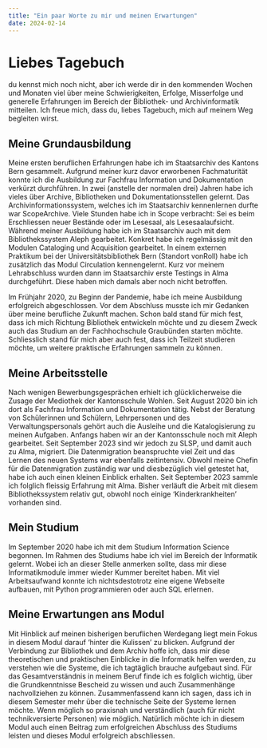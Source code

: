 ```yaml
---
title: "Ein paar Worte zu mir und meinen Erwartungen"
date: 2024-02-14
---
```


# Liebes Tagebuch
du kennst mich noch nicht, aber ich werde dir in den kommenden Wochen und Monaten viel über meine Schwierigkeiten, Erfolge, Misserfolge und generelle Erfahrungen im Bereich der Bibliothek- und Archivinformatik mitteilen. Ich freue mich, dass du, liebes Tagebuch, mich auf meinem Weg begleiten wirst. 

## Meine Grundausbildung
Meine ersten beruflichen Erfahrungen habe ich im Staatsarchiv des Kantons Bern gesammelt. Aufgrund meiner kurz davor erworbenen Fachmaturität konnte ich die Ausbildung zur Fachfrau Information und Dokumentation verkürzt durchführen. In zwei (anstelle der normalen drei) Jahren habe ich vieles über Archive, Bibliotheken und Dokumentationsstellen gelernt. 
Das Archivinformationssystem, welches ich im Staatsarchiv kennenlernen durfte war ScopeArchive. Viele Stunden habe ich in Scope verbracht: Sei es beim Erschliessen neuer Bestände oder im Lesesaal, als Lesesaalaufsicht.
Während meiner Ausbildung habe ich im Staatsarchiv auch mit dem Bibliothekssystem Aleph gearbeitet. Konkret habe ich regelmässig mit den Modulen Cataloging und Acquisition gearbeitet. In einem externen Praktikum bei der Universitätsbibliothek Bern (Standort vonRoll) habe ich zusätzlich das Modul Circulation kennengelernt. 
Kurz vor meinem Lehrabschluss wurden dann im Staatsarchiv erste Testings in Alma durchgeführt. Diese haben mich damals aber noch nicht betroffen. 

Im Frühjahr 2020, zu Beginn der Pandemie, habe ich meine Ausbildung erfolgreich abgeschlossen. Vor dem Abschluss musste ich mir Gedanken über meine berufliche Zukunft machen. Schon bald stand für mich fest, dass ich mich Richtung Bibliothek entwickeln möchte und zu diesem Zweck auch das Studium an der Fachhochschule Graubünden starten möchte. Schliesslich stand für mich aber auch fest, dass ich Teilzeit studieren möchte, um weitere praktische Erfahrungen sammeln zu können.
## Meine Arbeitsstelle
Nach wenigen Bewerbungsgesprächen erhielt ich glücklicherweise die Zusage der Mediothek der Kantonsschule Wohlen. Seit August 2020 bin ich dort als Fachfrau Information und Dokumentation tätig. Nebst der Beratung von Schülerinnen und Schülern, Lehrpersonen und des Verwaltungspersonals gehört auch die Ausleihe und die Katalogisierung zu meinen Aufgaben. Anfangs haben wir an der Kantonsschule noch mit Aleph gearbeitet. Seit September 2023 sind wir jedoch zu SLSP, und damit auch zu Alma, migriert. Die Datenmigration beanspruchte viel Zeit und das Lernen des neuen Systems war ebenfalls zeitintensiv. Obwohl meine Chefin für die Datenmigration zuständig war und diesbezüglich viel getestet hat, habe ich auch einen kleinen Einblick erhalten. 
Seit September 2023 sammle ich folglich fleissig Erfahrung mit Alma. Bisher verläuft die Arbeit mit diesem Bibliothekssystem relativ gut, obwohl noch einige ‘Kinderkrankheiten’ vorhanden sind. 
## Mein Studium
Im September 2020 habe ich mit dem Studium Information Science begonnen. Im Rahmen des Studiums habe ich viel im Bereich der Informatik gelernt. Wobei ich an dieser Stelle anmerken sollte, dass mir diese Informatikmodule immer wieder Kummer bereitet haben. Mit viel Arbeitsaufwand konnte ich nichtsdestotrotz eine eigene Webseite aufbauen, mit Python programmieren oder auch SQL erlernen. 

## Meine Erwartungen ans Modul
Mit Hinblick auf meinen bisherigen beruflichen Werdegang liegt mein Fokus in diesem Modul darauf ‘hinter die Kulissen’ zu blicken. Aufgrund der Verbindung zur Bibliothek und dem Archiv hoffe ich, dass mir diese theoretischen und praktischen Einblicke in die Informatik helfen werden, zu verstehen wie die Systeme, die ich tagtäglich brauche aufgebaut sind.
Für das Gesamtverständnis in meinem Beruf finde ich es folglich wichtig, über die Grundkenntnisse Bescheid zu wissen und auch Zusammenhänge nachvollziehen zu können. Zusammenfassend kann ich sagen, dass ich in diesem Semester mehr über die technische Seite der Systeme lernen möchte. Wenn möglich so praxisnah und verständlich (auch für nicht technikversierte Personen) wie möglich. Natürlich möchte ich in diesem Modul auch einen Beitrag zum erfolgreichen Abschluss des Studiums leisten und dieses Modul erfolgreich abschliessen.

